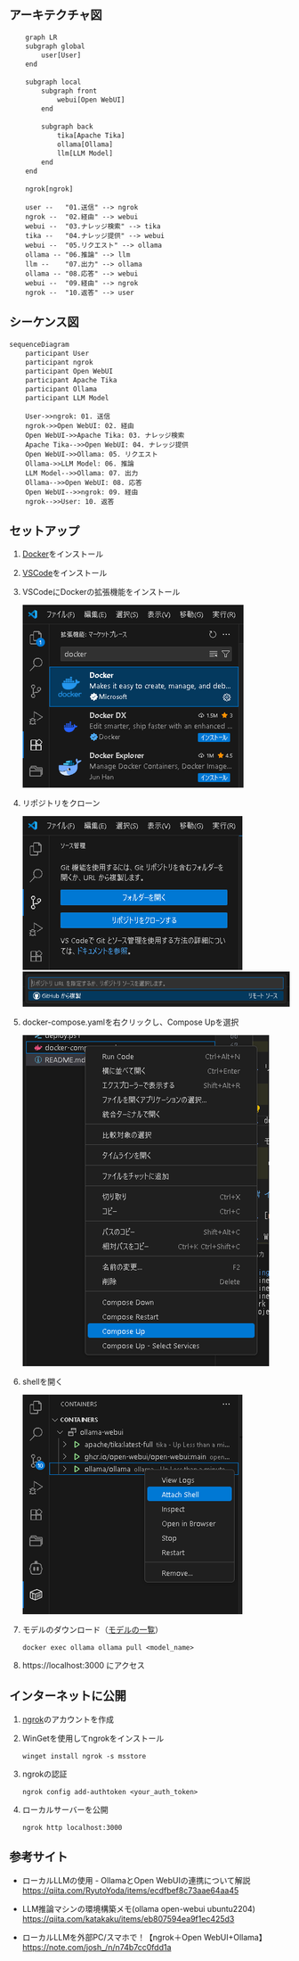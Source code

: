 
## アーキテクチャ図

```mermaid
    graph LR
    subgraph global
        user[User]
    end

    subgraph local
        subgraph front
            webui[Open WebUI]
        end

        subgraph back
            tika[Apache Tika]
            ollama[Ollama]
            llm[LLM Model]
        end
    end

    ngrok[ngrok]

    user --   "01.送信" --> ngrok
    ngrok --  "02.経由" --> webui
    webui --  "03.ナレッジ検索" --> tika
    tika --   "04.ナレッジ提供" --> webui
    webui --  "05.リクエスト" --> ollama
    ollama -- "06.推論" --> llm
    llm --    "07.出力" --> ollama
    ollama -- "08.応答" --> webui
    webui --  "09.経由" --> ngrok
    ngrok --  "10.返答" --> user
```

## シーケンス図

```mermaid
sequenceDiagram
    participant User
    participant ngrok
    participant Open WebUI
    participant Apache Tika
    participant Ollama
    participant LLM Model

    User->>ngrok: 01. 送信
    ngrok->>Open WebUI: 02. 経由
    Open WebUI->>Apache Tika: 03. ナレッジ検索
    Apache Tika-->>Open WebUI: 04. ナレッジ提供
    Open WebUI->>Ollama: 05. リクエスト
    Ollama->>LLM Model: 06. 推論
    LLM Model-->>Ollama: 07. 出力
    Ollama-->>Open WebUI: 08. 応答
    Open WebUI-->>ngrok: 09. 経由
    ngrok-->>User: 10. 返答
```

## セットアップ

1. [Docker](https://www.docker.com/ja-jp/products/docker-desktop/)をインストール

1. [VSCode](https://code.visualstudio.com/)をインストール

1. VSCodeにDockerの拡張機能をインストール

    ![Image](images/vscode_docker.png)

1. リポジトリをクローン

    ![Image](images/vscode_clone.png)
    ![Image](images/vscode_repository.png)

1. docker-compose.yamlを右クリックし、Compose Upを選択

    ![Image](images/compose_up.png)

1. shellを開く

    ![Image](images/attach_shell.png)

1. モデルのダウンロード（[モデルの一覧](https://ollama.com/library)）
    ```
    docker exec ollama ollama pull <model_name>
    ```

1. https://localhost:3000 にアクセス

## インターネットに公開

1. [ngrok](https://ngrok.com/)のアカウントを作成

1. WinGetを使用してngrokをインストール
    ```
    winget install ngrok -s msstore
    ```

1. ngrokの認証
    ```
    ngrok config add-authtoken <your_auth_token>
    ```

1. ローカルサーバーを公開
    ```
    ngrok http localhost:3000
    ```

## 参考サイト

- ローカルLLMの使用 - OllamaとOpen WebUIの連携について解説  
https://qiita.com/RyutoYoda/items/ecdfbef8c73aae64aa45

- LLM推論マシンの環境構築メモ(ollama open-webui ubuntu2204)
https://qiita.com/katakaku/items/eb807594ea9f1ec425d3

- ローカルLLMを外部PC/スマホで！【ngrok＋Open WebUI+Ollama】
https://note.com/josh_/n/n74b7cc0fdd1a